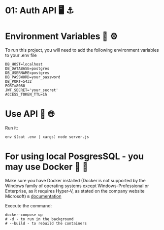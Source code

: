 # 01: Auth API 🖥️ ⚓

# Environment Variables 🔗 ⚙️

To run this project, you will need to add the following environment variables to your .env file

```env
DB_HOST=localhost
DB_DATABASE=postgres
DB_USERNAME=postgres
DB_PASSWORD=your_password
DB_PORT=5432
PORT=8080
JWT_SECRET='your_secret'
ACCESS_TOKEN_TTL=1h
```

# Use API 💾 🌐

Run it:

```run
env $(cat .env | xargs) node server.js
```

# For using local PosgresSQL - you may use Docker 🏦 🌊

Make sure you have Docker installed (Docker is not supported by the Windows family of operating systems except Windows-Professional or Enterprise, as it requires Hyper-V, as stated on the company website Microsoft)
в [documentation](https://docs.microsoft.com/ru-ru/virtualization/hyper-v-on-windows/quick-start/enable-hyper-v#check-requirements)

Execute the command:

```shell
docker-compose up
# -d - to run in the background
# --build - to rebuild the containers
```
